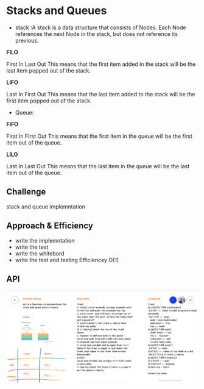 # Stacks and Queues
<!-- Short summary or background information -->
- stack :A stack is a data structure that consists of Nodes. Each Node references the next Node in the stack, but does not reference its previous.

**FILO**

First In Last Out
This means that the first item added in the stack will be the last item popped out of the stack.

**LIFO**

Last In First Out
This means that the last item added to the stack will be the first item popped out of the stack.

- Queue: 

**FIFO**

First In First Out
This means that the first item in the queue will be the first item out of the queue.

**LILO**

Last In Last Out
This means that the last item in the queue will be the last item out of the queue.
## Challenge
<!-- Description of the challenge -->
stack and queue implemntation
## Approach & Efficiency
<!-- What approach did you take? Why? What is the Big O space/time for this approach? -->
- write the implemntation 
- write the test 
- write the whitebord
- write the test and testing 
Efficiencey O(1)

## API
<!-- Description of each method publicly available to your Stack and Queue-->

![](./code10.png)